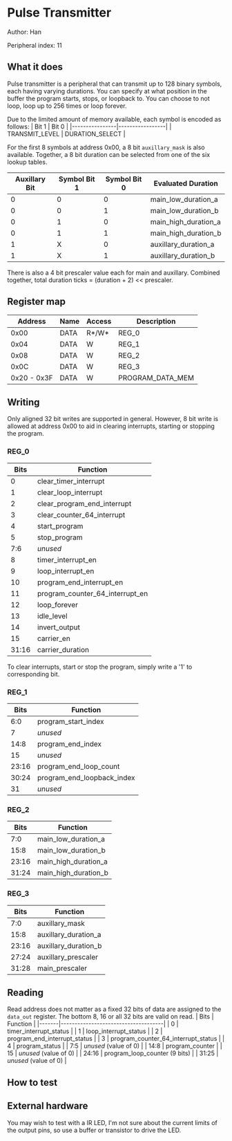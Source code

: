 <!---

This file is used to generate your project datasheet. Please fill in the information below and delete any unused
sections.

The peripheral index is the number TinyQV will use to select your peripheral.  You will pick a free
slot when raising the pull request against the main TinyQV repository, and can fill this in then.  You
also need to set this value as the PERIPHERAL_NUM in your test script.

You can also include images in this folder and reference them in the markdown. Each image must be less than
512 kb in size, and the combined size of all images must be less than 1 MB.
-->

# Pulse Transmitter

Author: Han

Peripheral index: 11

## What it does

Pulse transmitter is a peripheral that can transmit up to 128 binary symbols, each having varying durations. You can specify at what position in the buffer the program starts, stops, or loopback to. You can choose to not loop, loop up to 256 times or loop forever.

Due to the limited amount of memory available, each symbol is encoded as follows:
| Bit 1          | Bit 0           |
|----------------|-----------------|
| TRANSMIT_LEVEL | DURATION_SELECT |

For the first 8 symbols at address 0x00, a 8 bit `auxillary_mask` is also available. Together, a 8 bit duration can be selected from one of the six lookup tables.

| Auxillary Bit | Symbol Bit 1 | Symbol Bit 0 | Evaluated Duration   |
|---------------|--------------|--------------|----------------------|
| 0             | 0            | 0            | main_low_duration_a  |
| 0             | 0            | 1            | main_low_duration_b  |
| 0             | 1            | 0            | main_high_duration_a |
| 0             | 1            | 1            | main_high_duration_b |
| 1             | X            | 0            | auxillary_duration_a |
| 1             | X            | 1            | auxillary_duration_b |

There is also a 4 bit prescaler value each for main and auxillary.
Combined together, total duration ticks = (duration + 2) << prescaler.

## Register map
| Address     | Name  | Access | Description      |
|-------------|-------|--------|------------------|
| 0x00        | DATA  | R*/W*  | REG_0            |
| 0x04        | DATA  | W      | REG_1            |
| 0x08        | DATA  | W      | REG_2            |
| 0x0C        | DATA  | W      | REG_3            |
| 0x20 - 0x3F | DATA  | W      | PROGRAM_DATA_MEM |

## Writing
Only aligned 32 bit writes are supported in general. However, 8 bit write is allowed at address 0x00 to aid in clearing interrupts, starting or stopping the program.

### REG_0
| Bits  | Function                            |
|-------|-------------------------------------|
| 0     | clear_timer_interrupt               |
| 1     | clear_loop_interrupt                |
| 2     | clear_program_end_interrupt         |
| 3     | clear_counter_64_interrupt          |
| 4     | start_program                       |
| 5     | stop_program                        |
| 7:6   | *unused*                            |
| 8     | timer_interrupt_en                  |
| 9     | loop_interrupt_en                   |
| 10    | program_end_interrupt_en            |
| 11    | program_counter_64_interrupt_en     |
| 12    | loop_forever                        |
| 13    | idle_level                          |
| 14    | invert_output                       |
| 15    | carrier_en                          |
| 31:16 | carrier_duration                    |

To clear interrupts, start or stop the program, simply write a '1' to corresponding bit.

### REG_1
| Bits  | Function                            |
|-------|-------------------------------------|
| 6:0   | program_start_index                 |
| 7     | *unused*                            |
| 14:8  | program_end_index                   |
| 15    | *unused*                            |
| 23:16 | program_end_loop_count              |
| 30:24 | program_end_loopback_index          |
| 31    | *unused*                            |

### REG_2
| Bits  | Function                            |
|-------|-------------------------------------|
| 7:0   | main_low_duration_a                 |
| 15:8  | main_low_duration_b                 |
| 23:16 | main_high_duration_a                |
| 31:24 | main_high_duration_b                |

### REG_3
| Bits  | Function                            |
|-------|-------------------------------------|
| 7:0   | auxillary_mask                      |
| 15:8  | auxillary_duration_a                |
| 23:16 | auxillary_duration_b                |
| 27:24 | auxillary_prescaler                 |
| 31:28 | main_prescaler                      |

## Reading
Read address does not matter as a fixed 32 bits of data are assigned to the `data_out` register. The bottom 8, 16 or all 32 bits are valid on read.
| Bits  | Function                            |
|-------|-------------------------------------|
| 0     | timer_interrupt_status              |
| 1     | loop_interrupt_status               |
| 2     | program_end_interrupt_status        |
| 3     | program_counter_64_interrupt_status |
| 4     | program_status                      |
| 7:5   | *unused* (value of 0)               |
| 14:8  | program_counter                     |
| 15    | *unused* (value of 0)               |
| 24:16 | program_loop_counter (9 bits)       |
| 31:25 | *unused* (value of 0)               |

## How to test

## External hardware
You may wish to test with a IR LED, I'm not sure about the current limits of the output pins, so use a buffer or transistor to drive the LED.